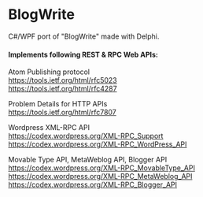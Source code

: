 # BlogWrite

C#/WPF port of "BlogWrite" made with Delphi.


#### Implements following REST & RPC Web APIs:  

Atom Publishing protocol  
https://tools.ietf.org/html/rfc5023  
https://tools.ietf.org/html/rfc4287  
  
Problem Details for HTTP APIs  
https://tools.ietf.org/html/rfc7807  
  
Wordpress XML-RPC API  
https://codex.wordpress.org/XML-RPC_Support  
https://codex.wordpress.org/XML-RPC_WordPress_API  
  
Movable Type API, MetaWeblog API, Blogger API  
https://codex.wordpress.org/XML-RPC_MovableType_API  
https://codex.wordpress.org/XML-RPC_MetaWeblog_API  
https://codex.wordpress.org/XML-RPC_Blogger_API  
  
